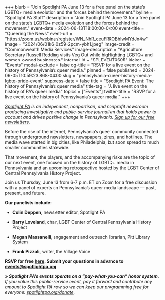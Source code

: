 +++
blurb = "Join Spotlight PA June 13 for a free panel on the state’s LGBTQ+ media evolution and the forces behind the movement."
byline = "Spotlight PA Staff"
description = "Join Spotlight PA June 13 for a free panel on the state’s LGBTQ+ media evolution and the forces behind the movement."
event-date = 2024-06-13T18:00:00-04:00
event-title = "Queering the News"
event-url = "https://zoom.us/webinar/register/WN_NhR_ceuFRROBhIwMYdJn4w"
image = "2024/06/01k6-0z59-2pcm-ybh1.jpeg"
image-credit = "Commonwealth Media Services"
image-description = "Agriculture Secretary Russell Redding visits Veg Out while highlighting LGBTQ+ and women-owned businesses."
internal-id = "SPLEVENT0605"
kicker = "Events"
modal-exclude = false
og-title = "RSVP for a live event on the history of Pennsylvania’s queer media."
pinned = false
published = 2024-06-05T10:59:23.868-04:00
slug = "pennsylvania-queer-history-media-lgbtq-pride-event"
suppress-date = false
title = "Spotlight PA Event: The history of Pennsylvania’s queer media"
title-tag = "A live event on the history of PA’s queer media"
topics = ["Events"]
twitter-title = "RSVP for a live event on the history of Pennsylvania’s queer media."
+++

<a href="https://www.spotlightpa.org/"><em>Spotlight PA</em></a><em> is an independent, nonpartisan, and nonprofit newsroom producing investigative and public-service journalism that holds power to account and drives positive change in Pennsylvania. </em><a href="https://www.spotlightpa.org/newsletters"><em>Sign up for our free newsletters</em></a><em>.</em>

Before the rise of the internet, Pennsylvania’s queer community connected through underground newsletters, newspapers, zines, and hotlines. The media wave started in big cities, like Philadelphia, but soon spread to much smaller communities statewide.

That movement, the players, and the accompanying risks are the topic of our next event, one focused on the history of LGBTQ\+ media in Pennsylvania and an upcoming retrospective hosted by the LGBT Center of Central Pennsylvania History Project.

Join us Thursday, June 13 from 6-7 p.m. ET on Zoom for a free discussion with a panel of experts on Pennsylvania’s queer media landscape —&nbsp;past, present, and future.

<strong>Our panelists include:</strong>

- <strong>Colin Deppen</strong>, newsletter editor, Spotlight PA

- <strong>Barry Loveland</strong>, chair, LGBT Center of Central Pennsylvania History Project

- <strong>Megan Massanelli</strong>, engagement and outreach librarian, Pitt Library System

- <strong>Frank Pizzoli,</strong> writer, the Village Voice

<strong>RSVP for free </strong><a href="https://zoom.us/webinar/register/WN_NhR_ceuFRROBhIwMYdJn4w"><strong>here</strong></a><strong>. Submit your questions in advance to </strong><a href="mailto:events@spotlightpa.org"><strong>events@spotlightpa.org</strong></a>

<strong><em>» Spotlight PA’s events operate on a “pay-what-you-can” honor system.</em></strong><em> If you value this public-service event, pay it forward and contribute any amount to Spotlight PA now so we can keep our programming free for everyone: </em><a href="http://spotlightpa.org/donate"><em>spotlightpa.org/donate</em></a><em>.</em><strong><em></em></strong>


